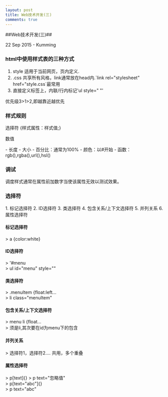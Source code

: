 ```yaml
---
layout: post
title: Web技术开发(三)
comments: true
---
```

##Web技术开发(三)##
<p class="meta">22 Sep 2015 - Kumming</p>
<h3>html中使用样式表的三种方式</h3>
<ol>
	<li>style 适用于当前网页，页内定义.</li>
	<li>.css 共享所有风格，link通常放在head内.`link rel="stylesheet" href="style.css`最常用</li>
	<li>直接定义标签上，内联/行内标记'ul style=" "'</li>
</ol>	
<p>优先级3>1>2,即越靠近越优先</p>
<h3>样式规则</h3>
<p>选择符 {样式属性：样式值;}</P>
<p>数值</p>
- 长度
- 大小
- 百分比：通常为100%
- 颜色：以#开始
- 函数：rgb(),rgba(),url(),hsl()
<h3>调试</h3>
<p>调度样式通常在属性前加数字当使该属性无效以测试效果。</p>
<h3>选择符</h3>
1. 标记选择符
2. ID选择符
3. 类选择符
4. 包含关系/上下文选择符
5. 并列关系
6. 属性选择符
<h4>标记选择符</h4>
> a {color:white}
<h4>ID选择符</h4>
> '#menu <br/> 
> ul id="menu" style=""
<h4>类选择符</h4>
> .menuItem {float:left... <br/>
> li class="menuItem"
<h4>包含关系/上下文选择符</h4>
> menu li {float... <br/>
> 须是li,其次要在id为menu下的包含
<h4>并列关系</h4>
> 选择符1，选择符2....  共用，多个重叠
<h4>属性选择符</h4>
> p[text]{}
> p text="忽略值" <br/>
> p[text="abc"]{} <br/>
> p text="abc"  <br/>